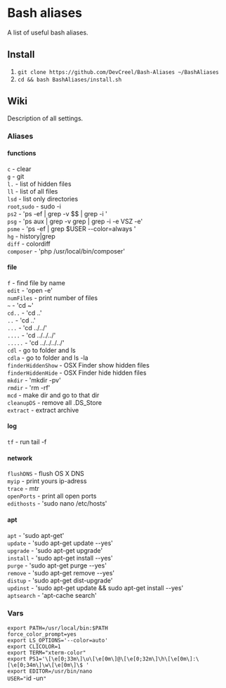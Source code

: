 # Bash aliases #

A list of useful bash aliases.

## Install ##

1. `git clone https://github.com/DevCreel/Bash-Aliases ~/BashAliases`
2. `cd && bash BashAliases/install.sh`

## Wiki ##

Description of all settings.

### Aliases ###

#### functions ####

`c` - clear<br>
`g` - git<br>
`l.` - list of hidden files<br>
`ll` - list of all files<br>
`lsd` - list only directories<br>
`root`,`sudo` - sudo -i<br>
`ps2` - 'ps -ef | grep -v $$ | grep -i '<br>
`psg` - 'ps aux | grep -v grep | grep -i -e VSZ -e'<br>
`psme` - 'ps -ef | grep $USER --color=always '<br>
`hg` - history|grep<br>
`diff` - colordiff<br>
`composer` - 'php /usr/local/bin/composer'<br>


#### file ####

`f` - find file by name<br>
`edit` - 'open -e'<br>
`numFiles` - print number of files<br>
`~` - 'cd ~'<br>
`cd..` - 'cd ..'<br>
`..` - 'cd ..'<br>
`...` - 'cd ../../'<br>
`....` - 'cd ../../../'<br>
`.....` - 'cd ../../../../'<br>
`cdl` - go to folder and ls<br>
`cdla` - go to folder and ls -la<br>
`finderHiddenShow` - OSX Finder show hidden files<br>
`finderHiddenHide` - OSX Finder hide hidden files<br>
`mkdir` - 'mkdir -pv'<br>
`rmdir` - 'rm -rf'<br>
`mcd` - make dir and go to that dir<br>
`cleanupDS` - remove all .DS_Store<br>
`extract` - extract archive<br>

#### log ####

`tf` - run tail -f<br>

#### network ####

`flushDNS` - flush OS X DNS<br>
`myip` - print yours ip-adress<br>
`trace` - mtr<br>
`openPorts` - print all open ports<br>
`edithosts` - 'sudo nano /etc/hosts'<br>

#### apt ####

`apt` - 'sudo apt-get'<br>
`update` - 'sudo apt-get update  --yes'<br>
`upgrade` - 'sudo apt-get upgrade'<br>
`install` - 'sudo apt-get install --yes'<br>
`purge` - 'sudo apt-get purge --yes'<br>
`remove` - 'sudo apt-get remove --yes'<br>
`distup` - 'sudo apt-get dist-upgrade'<br>
`updinst` - 'sudo apt-get update && sudo apt-get install --yes'<br>
`aptsearch` - 'apt-cache search'<br>

### Vars ###

`export PATH=/usr/local/bin:$PATH`<br>
`force_color_prompt=yes`<br>
`export LS_OPTIONS='--color=auto'`<br>
`export CLICOLOR=1`<br>
`export TERM="xterm-color"`<br>
`export PS1='\[\e[0;33m\]\u\[\e[0m\]@\[\e[0;32m\]\h\[\e[0m\]:\[\e[0;34m\]\w\[\e[0m\]\$ '`<br>
`export EDITOR=/usr/bin/nano`<br>
`USER="`id -un`"`<br>
